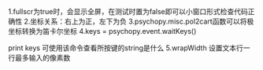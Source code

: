 1.fullscr为true时，会显示全屏，在测试时置为false即可以小窗口形式检查代码正确性
2.坐标关系：右上为正，左下为负
3.psychopy.misc.pol2cart函数可以将极坐标转换为笛卡尔坐标
4.keys = psychopy.event.waitKeys()

print keys
可使用该命令查看所按键的string是什么
5.wrapWidth 设置文本行一行最多输入的像素数

